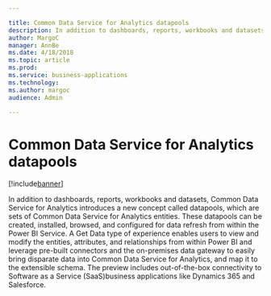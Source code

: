 ```yaml
---

title: Common Data Service for Analytics datapools
description: In addition to dashboards, reports, workbooks and datasets, Common Data Service for Analytics introduces a new concept called datapools, which are sets of Common Data Service for Analytics entities.
author: MargoC
manager: AnnBe
ms.date: 4/18/2018
ms.topic: article
ms.prod: 
ms.service: business-applications
ms.technology: 
ms.author: margoc
audience: Admin

---
```

#  Common Data Service for Analytics datapools


[!include[banner](../../../includes/banner.md)]

In addition to dashboards, reports, workbooks and datasets, Common Data Service
for Analytics introduces a new concept called datapools, which are sets of
Common Data Service for Analytics entities. These datapools can be created,
installed, browsed, and configured for data refresh from within the Power BI
Service. A Get Data type of experience enables users to view and modify the
entities, attributes, and relationships from within Power BI and leverage
pre-built connectors and the on-premises data gateway to easily bring disparate
data into Common Data Service for Analytics, and map it to the extensible
schema. The preview includes out-of-the-box connectivity to Software as a
Service (SaaS)business applications like Dynamics 365 and Salesforce.

